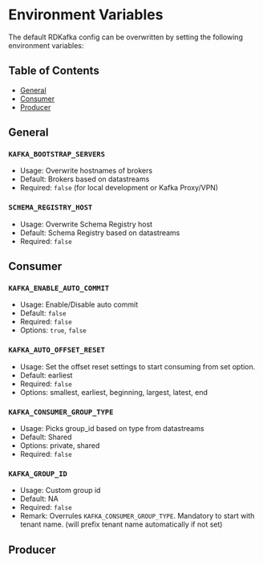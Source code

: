 # Environment Variables
The default RDKafka config can be overwritten by setting the following environment variables:

## Table of Contents
- [General](#general)
- [Consumer](#consumer)
- [Producer](#producer)

## General

### `KAFKA_BOOTSTRAP_SERVERS`
- Usage: Overwrite hostnames of brokers
- Default: Brokers based on datastreams
- Required: `false` (for local development or Kafka Proxy/VPN)

### `SCHEMA_REGISTRY_HOST`
- Usage: Overwrite Schema Registry host
- Default: Schema Registry based on datastreams
- Required: `false`

## Consumer

### `KAFKA_ENABLE_AUTO_COMMIT`
- Usage: Enable/Disable auto commit
- Default: `false`
- Required: `false`
- Options: `true`, `false`

### `KAFKA_AUTO_OFFSET_RESET`
- Usage: Set the offset reset settings to start consuming from set option.
- Default: earliest
- Required: `false`
- Options: smallest, earliest, beginning, largest, latest, end

### `KAFKA_CONSUMER_GROUP_TYPE`
- Usage: Picks group_id based on type from datastreams
- Default: Shared
- Options: private, shared
- Required: `false`

### `KAFKA_GROUP_ID`
- Usage: Custom group id
- Default: NA
- Required: `false`
- Remark: Overrules `KAFKA_CONSUMER_GROUP_TYPE`. Mandatory to start with tenant name. (will prefix tenant name automatically if not set)

## Producer

